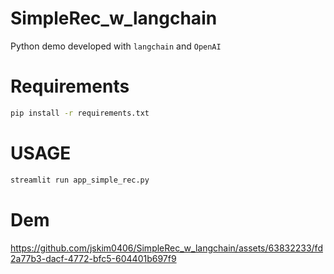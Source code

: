 # SimpleRec_w_langchain
Python demo developed with `langchain` and `OpenAI`


# Requirements
```bash
pip install -r requirements.txt
```

# USAGE
```bash
streamlit run app_simple_rec.py
```

# Dem
https://github.com/jskim0406/SimpleRec_w_langchain/assets/63832233/fd2a77b3-dacf-4772-bfc5-604401b697f9
